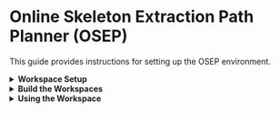 # Online Skeleton Extraction Path Planner (OSEP)
This guide provides instructions for setting up the OSEP environment.


</details>

<details>
<summary> <b>Workspace Setup</b> </summary>

This guide is based on a slightly modified version from [Isaac ROS NVBlox Setup](https://nvidia-isaac-ros.github.io/repositories_and_packages/isaac_ros_nvblox/isaac_ros_nvblox/index.html#set-up-package-name).

1. **Create a workspace directory**:

```
mkdir -p  ~/workspaces/
```

2. **Clone the OSEP Docker repository**:
```
cd  ~/workspaces && \
git clone https://github.com/BjarkeHJ/online_skeleton_extraction_path_planner.git isaac_ros-dev
```

3. **Clone the OSEP Local repository**:
```
cd  ~/workspaces && \
git clone https://github.com/BjarkeHJ/online_skeleton_extraction_path_planner.git OSEP
```

4. **Set the workspace environment variable**:

```
echo "export ISAAC_ROS_WS=${HOME}/workspaces/isaac_ros-dev/" >> ~/.bashrc
echo "export OSEP_ROS_WS=${HOME}/workspaces/OSEP/" >> ~/.bashrc
echo "export ROS_DOMAIN_ID=21" >> ~/.bashrc
source ~/.bashrc
```

4. **Setup Simulation Environment**:
```
echo 'alias pegasus_launch="cd ${OSEP_ROS_WS} && ./src/osep_simulation_environment/launch_pegasus.sh"' >> ~/.bashrc

source ~/.bashrc
```

5. **Setup Docker Environment**:
```
cd ${ISAAC_ROS_WS} && \
./scripts/docker_env_setup.sh
```
</details>

<details>
<summary><b>Build the Workspaces</b></summary>

Build the local workspace
```
./${OSEP_ROS_WS}/scripts/build_local_ws.sh 
```

</details>



<details>
<summary><b>Using the Workspace</b></summary>

1. **Launching Simulation Environment**

To launch the simulation environment, run the following commands:

```
pegasus_launch
```


2. **Launching Docker**

To launch the Docker container, run the following commands:

```
cd $ISAAC_ROS_WS/src/isaac_ros_common && \
./scripts/run_dev.sh
```
</details>

